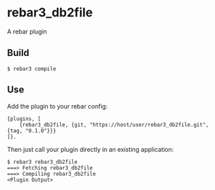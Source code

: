 rebar3_db2file
=====

A rebar plugin

Build
-----

    $ rebar3 compile

Use
---

Add the plugin to your rebar config:

    {plugins, [
        {rebar3_db2file, {git, "https://host/user/rebar3_db2file.git", {tag, "0.1.0"}}}
    ]}.

Then just call your plugin directly in an existing application:

    $ rebar3 rebar3_db2file
    ===> Fetching rebar3_db2file
    ===> Compiling rebar3_db2file
    <Plugin Output>

